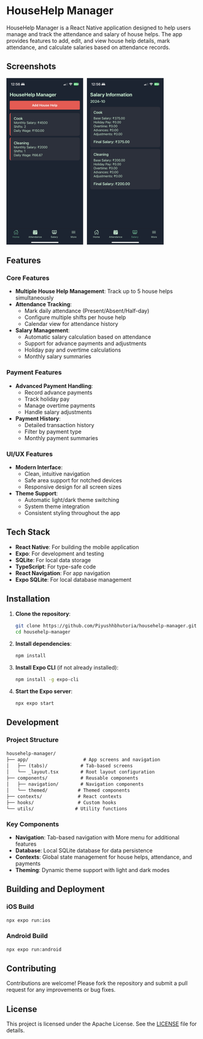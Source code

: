 # HouseHelp Manager

HouseHelp Manager is a React Native application designed to help users manage and track the attendance and salary of house helps. The app provides features to add, edit, and view house help details, mark attendance, and calculate salaries based on attendance records.

## Screenshots

<div style="display: flex; flex-wrap: wrap; gap: 10px;">
  <img src="screenshots/home-page.jpeg" width="200" alt="Home Screen">
  <!-- <img src="screenshots/attendance-page.jpeg" width="200" alt="Attendance Screen"> -->
  <!-- <img src="screenshots/calendar-page.jpeg" width="200" alt="Calendar Screen"> -->
  <img src="screenshots/salary-page.jpeg" width="200" alt="Salary Screen">
  <!-- <img src="screenshots/payments-page.jpeg" width="200" alt="Payments Screen"> -->
  <!-- <img src="screenshots/history-page.jpeg" width="200" alt="Payment History Screen"> -->
  <!-- <img src="screenshots/settings-page.jpeg" width="200" alt="Settings Screen"> -->
</div>

## Features

### Core Features

- **Multiple House Help Management**: Track up to 5 house helps simultaneously
- **Attendance Tracking**:
  - Mark daily attendance (Present/Absent/Half-day)
  - Configure multiple shifts per house help
  - Calendar view for attendance history
- **Salary Management**:
  - Automatic salary calculation based on attendance
  - Support for advance payments and adjustments
  - Holiday pay and overtime calculations
  - Monthly salary summaries

### Payment Features

- **Advanced Payment Handling**:
  - Record advance payments
  - Track holiday pay
  - Manage overtime payments
  - Handle salary adjustments
- **Payment History**:
  - Detailed transaction history
  - Filter by payment type
  - Monthly payment summaries

### UI/UX Features

- **Modern Interface**:
  - Clean, intuitive navigation
  - Safe area support for notched devices
  - Responsive design for all screen sizes
- **Theme Support**:
  - Automatic light/dark theme switching
  - System theme integration
  - Consistent styling throughout the app

## Tech Stack

- **React Native**: For building the mobile application
- **Expo**: For development and testing
- **SQLite**: For local data storage
- **TypeScript**: For type-safe code
- **React Navigation**: For app navigation
- **Expo SQLite**: For local database management

## Installation

1. **Clone the repository**:

   ```bash
   git clone https://github.com/Piyushhbhutoria/househelp-manager.git
   cd househelp-manager
   ```

2. **Install dependencies**:

   ```bash
   npm install
   ```

3. **Install Expo CLI** (if not already installed):

   ```bash
   npm install -g expo-cli
   ```

4. **Start the Expo server**:

   ```bash
   npx expo start
   ```

## Development

### Project Structure

```
househelp-manager/
├── app/                    # App screens and navigation
│   ├── (tabs)/            # Tab-based screens
│   └── _layout.tsx        # Root layout configuration
├── components/            # Reusable components
│   ├── navigation/        # Navigation components
│   └── themed/           # Themed components
├── contexts/             # React contexts
├── hooks/                # Custom hooks
└── utils/               # Utility functions
```

### Key Components

- **Navigation**: Tab-based navigation with More menu for additional features
- **Database**: Local SQLite database for data persistence
- **Contexts**: Global state management for house helps, attendance, and payments
- **Theming**: Dynamic theme support with light and dark modes

## Building and Deployment

### iOS Build

```bash
npx expo run:ios
```

### Android Build

```bash
npx expo run:android
```

## Contributing

Contributions are welcome! Please fork the repository and submit a pull request for any improvements or bug fixes.

## License

This project is licensed under the Apache License. See the [LICENSE](LICENSE) file for details.
